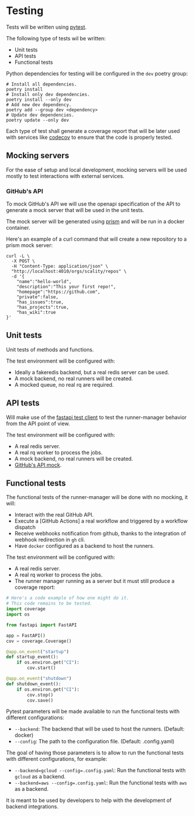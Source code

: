 # Testing

Tests will be written using [pytest](https://docs.pytest.org/en/stable/).

The following type of tests wil be written:

- Unit tests
- API tests
- Functional tests

Python dependencies for testing will be configured in the `dev` poetry group:

```shell
# Install all dependencies.
poetry install
# Install only dev dependencies.
poetry install --only dev
# Add new dev dependency.
poetry add --group dev <dependency>
# Update dev dependencies.
poetry update --only dev
```

Each type of test shall generate a coverage report that will be
later used with services like [codecov](https://codecov.io/) to
ensure that the code is properly tested.

## Mocking servers

For the ease of setup and local development, mocking servers will be used
mostly to test interactions with external services.

### GitHub's API

To mock GitHub's API we will use the openapi specification of the API
to generate a mock server that will be used in the unit tests.

The mock server will be generated using [prism](https://github.com/stoplightio/prism)
and will be run in a docker container.

Here's an example of a curl command that will create a new repository to a prism mock server:

```shell
curl -L \
  -X POST \
  -H "Content-Type: application/json" \
  "http://localhost:4010/orgs/scality/repos" \
  -d '{
    "name":"hello-world",
    "description":"This your first repo!",
    "homepage":"https://github.com",
    "private":false,
    "has_issues":true,
    "has_projects":true,
    "has_wiki":true
}'
```

## Unit tests

Unit tests of methods and functions.

The test environment will be configured with:

- Ideally a fakeredis backend, but a real redis server can be used.
- A mock backend, no real runners will be created.
- A mocked queue, no real rq are required.

## API tests

Will make use of the [fastapi test client](https://fastapi.tiangolo.com/advanced/testing/)
to test the runner-manager behavior from the API point of view.

The test environment will be configured with:

- A real redis server.
- A real rq worker to process the jobs.
- A mock backend, no real runners will be created.
- [GitHub's API mock](#githubs-api).

## Functional tests

The functional tests of the runner-manager will be done with no mocking, it will:

- Interact with the real GitHub API.
- Execute a [GitHub Actions] a real workflow and triggered by a workflow dispatch
- Receive webhooks notification from github, thanks to the integration of webhook redirection in `gh` cli.
- Have `docker` configured as a backend to host the runners.

The test environment will be configured with:

- A real redis server.
- A real rq worker to process the jobs.
- The runner manager running as a server but it must still produce a coverage report:
```python
# Here's a code example of how one might do it.
# This code remains to be tested.
import coverage
import os

from fastapi import FastAPI

app = FastAPI()
cov = coverage.Coverage()

@app.on_event("startup")
def startup_event():
    if os.environ.get("CI"):
        cov.start()

@app.on_event("shutdown")
def shutdown_event():
    if os.environ.get("CI"):
        cov.stop()
        cov.save()
```

Pytest parameters will be made available to run the functional tests with different configurations:

- `--backend`: The backend that will be used to host the runners. (Default: docker)
- `--config`: The path to the configuration file. (Default: .config.yaml)

The goal of having those parameters is to allow to run the functional tests
with different configurations, for example:

- `--backend=gcloud --config=.config.yaml`: Run the functional tests with `gcloud` as a backend.
- `--backend=aws --config=.config.yaml`: Run the functional tests with `aws` as a backend.

It is meant to be used by developers to help with the development of backend integrations.